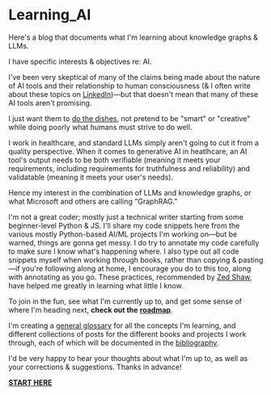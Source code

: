 # Learning_AI

Here's a blog that documents what I'm learning about knowledge graphs &amp; LLMs. 

I have specific interests & objectives re: AI.

I've been very skeptical of many of the claims being made about the nature of AI tools and their relationship to human consciousness (&amp; I often write about these topics on [LinkedIn](https://www.linkedin.com/in/mjkaul/))—but that doesn't mean that many of these AI tools aren't promising.

I just want them to [do the dishes](https://x.com/AuthorJMac/status/1773679197631701238), not pretend to be "smart" or "creative" while doing poorly what humans must strive to do well.

I work in healthcare, and standard LLMs simply aren't going to cut it from a quality perspective. When it comes to generative AI in heatlhcare, an AI tool's output needs to be both verifiable (meaning it meets your requirements, including requirements for truthfulness and reliability) and validatable (meaning it meets your user's needs). 

Hence my interest in the combination of LLMs and knowledge graphs, or what Microsoft and others are calling "GraphRAG." 

I'm not a great coder; mostly just a technical writer starting from some beginner-level Python & JS. I'll share my code snippets here from the various mostly Python-based AI/ML projects I'm working on—but be warned, things are gonna get messy. I do try to annotate my code carefully to make sure I know what's happening where. I also type out all code snippets myself when working through books, rather than copying & pasting—if you're following along at home, I encourage you do to this too, along with annotating as you go. These practices, recommended by [Zed Shaw](https://learncodethehardway.com/), have helped me greatly in learning what little I know.

To join in the fun, see what I'm currently up to, and get some sense of where I'm heading next, **check out the** [**roadmap**](/roadmap.md).

I'm creating a [general glossary](/glossary.md) for all the concepts I'm learning, and different collections of posts for the different books and projects I work through, each of which will be documented in the [bibliography](/bibliography.md).

I'd be very happy to hear your thoughts about what I'm up to, as well as your corrections & suggestions. Thanks in advance!

[**START HERE**](/roadmap.md)